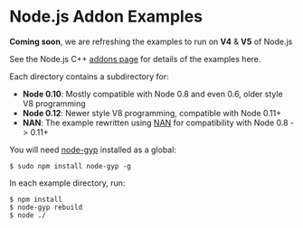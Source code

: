 Node.js Addon Examples
======================


 **Coming soon**, we are refreshing the examples to run on  **V4** &  **V5** of Node.js


See the Node.js C++ [addons page](http://nodejs.org/docs/latest/api/addons.html) for details of the examples here.

Each directory contains a subdirectory for:

* **Node 0.10**: Mostly compatible with Node 0.8 and even 0.6, older style V8 programming
* **Node 0.12**: Newer style V8 programming, compatible with Node 0.11+
* **NAN**: The example rewritten using [NAN](https://github.com/rvagg/nan/) for compatibility with Node 0.8 -> 0.11+


You will need [node-gyp](https://github.com/TooTallNate/node-gyp/) installed as a global:

```text
$ sudo npm install node-gyp -g
```

In each example directory, run:

```text
$ npm install
$ node-gyp rebuild
$ node ./
```

